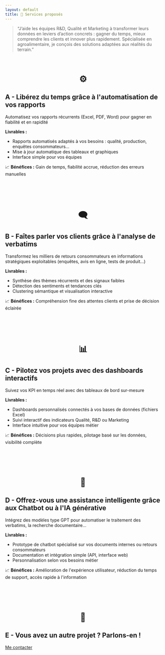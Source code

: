 ```yaml
---
layout: default
title: 🌟 Services proposés
---
```

  

> “J’aide les équipes R&D, Qualité et Marketing à transformer leurs données en leviers d’action concrets : gagner du temps, mieux comprendre les clients et innover plus rapidement. Spécialisée en agroalimentaire, je conçois des solutions adaptées aux réalités du terrain.”
> 
  
<br>
  
<h1 style="text-align: center;">⚙️</h1>

## A - Libérez du temps grâce à l'automatisation de vos rapports
Automatisez vos rapports récurrents (Excel, PDF, Word) pour gagner en fiabilité et en rapidité  

**Livrables :**  
- Rapports automatisés adaptés à vos besoins : qualité, production, enquêtes consommateurs...  
- Mise à jour automatique des tableaux et graphiques  
- Interface simple pour vos équipes  

📈 **Bénéfices :** Gain de temps, fiabilité accrue, réduction des erreurs manuelles  

<br><br><br>
  
<h1 style="text-align: center;">🗨️</h1>

## B - Faîtes parler vos clients grâce à l'analyse de verbatims
Transformez les milliers de retours consommateurs en informations stratégiques exploitables (enquêtes, avis en ligne, tests de produit...)

**Livrables :**  
- Synthèse des thèmes récurrents et des signaux faibles  
- Détection des sentiments et tendances clés  
- Clustering sémantique et visualisation interactive  

📈 **Bénéfices :** Compréhension fine des attentes clients et prise de décision éclairée  
  
<br><br><br>
  
<h1 style="text-align: center;">📊</h1>

## C - Pilotez vos projets avec des dashboards interactifs
Suivez vos KPI en temps réel avec des tableaux de bord sur-mesure  

**Livrables :**  
- Dashboards personnalisés connectés à vos bases de données (fichiers Excel)  
- Suivi interactif des indicateurs Qualité, R&D ou Marketing  
- Interface intuitive pour vos équipes métier  

📈 **Bénéfices :** Décisions plus rapides, pilotage basé sur les données, visibilité complète  
  
<br><br><br>
  
<h1 style="text-align: center;">🎯</h1>

## D - Offrez-vous une assistance intelligente grâce aux Chatbot ou à l'IA générative
Intégrez des modèles type GPT pour automatiser le traitement des verbatims, la recherche documentaire...  

**Livrables :**  
- Prototype de chatbot spécialisé sur vos documents internes ou retours consommateurs  
- Documentation et intégration simple (API, interface web)  
- Personnalisation selon vos besoins métier  

📈 **Bénéfices :** Amélioration de l'expérience utilisateur, réduction du temps de support, accès rapide à l'information

<br><br><br>
  
<h1 style="text-align: center;">👥</h1>

## E - Vous avez un autre projet ? Parlons-en !
<a href="{{ site.baseurl }}/contact" class="btn-contact">Me contacter</a>